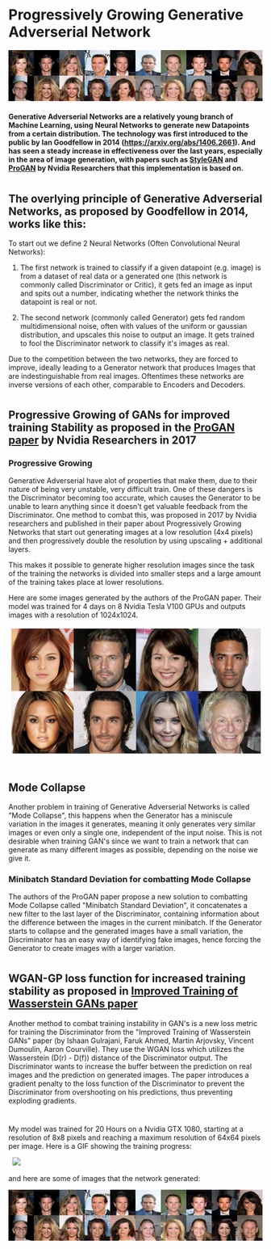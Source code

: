 # Progressively Growing Generative Adverserial Network
![](Generated_imgs.png)
#### Generative Adverserial Networks are a relatively young branch of Machine Learning, using Neural Networks to generate new Datapoints from a certain distribution. The technology was first introduced to the public by Ian Goodfellow in 2014 (https://arxiv.org/abs/1406.2661). And has seen a steady increase in effectiveness over the last years, especially in the area of image generation, with papers such as [StyleGAN](https://arxiv.org/abs/1812.04948) and [ProGAN](https://arxiv.org/abs/1710.10196) by Nvidia Researchers that this implementation is based on.
#
## The overlying principle of Generative Adverserial Networks, as proposed by Goodfellow in 2014, works like this:
To start out we define 2 Neural Networks (Often Convolutional Neural Networks): 

1. The first network is trained to classify if a given datapoint (e.g. image) is from a dataset of real data
or a generated one (this network is commonly called Discriminator or Critic), it gets fed an image as input and spits out a number, indicating whether the network thinks the datapoint is real or not.

2. The second network (commonly called Generator) gets fed random multidimensional noise, often with values of the uniform or gaussian distribution, and upscales this noise to output an image. It gets trained to fool the Discriminator network to classify it's images as real.

Due to the competition between the two networks, they are forced to improve, ideally leading to a Generator network that produces Images that are indestinguishable from real images.
Oftentimes these networks are inverse versions of each other, comparable to Encoders and Decoders.
#
## Progressive Growing of GANs for improved training Stability as proposed in the [ProGAN paper](https://arxiv.org/abs/1710.10196) by Nvidia Researchers in 2017
### Progressive Growing
Generative Adverserial have alot of properties that make them, due to their nature of being very unstable, very difficult train. One of these dangers is the Discriminator becoming too accurate, which causes the Generator to be unable to learn anything since it doesn't get valuable feedback from the Discriminator.
One method to combat this, was proposed in 2017 by Nvidia researchers and published in their paper about Progressively Growing Networks that start out generating images at a low resolution (4x4 pixels) and then progressively double the resolution by using upscaling + additional layers. 

This makes it possible to generate higher resolution images since the task of the training the networks is divided into smaller steps and a large amount of the training takes place at lower resolutions.

Here are some images generated by the authors of the ProGAN paper. Their model was trained for 4 days on 8 Nvidia Tesla V100 GPUs and outputs images with a resolution of 1024x1024.

![](Example_progan_img.png)
&nbsp;
## Mode Collapse
Another problem in training of Generative Adverserial Networks is called "Mode Collapse", this happens when the Generator has a miniscule variation in the images it generates, meaning it only generates very similar images or even only a single one, independent of the input noise.
This is not desirable when training GAN's since we want to train a network that can generate as many different images as possible, depending on the noise we give it.

### Minibatch Standard Deviation for combatting Mode Collapse
The authors of the ProGAN paper propose a new solution to combatting Mode Collapse called "Minibatch Standard Deviation", it concatenates a new filter to the last layer of the Discriminator, containing information about the difference between the images in the current minibatch. If the Generator starts to collapse and the generated images have a small variation, the Discriminator has an easy way of identifying fake images, hence forcing the Generator to create images with a larger variation.
#
## WGAN-GP loss function for increased training stability as proposed in [Improved Training of Wasserstein GANs paper](https://arxiv.org/abs/1704.00028)
Another method to combat training instability in GAN's is a new loss metric for training the Discriminator from the "Improved Training of Wasserstein GANs" paper (by Ishaan Gulrajani, Faruk Ahmed, Martin Arjovsky, Vincent Dumoulin, Aaron Courville). They use the WGAN loss which utilizes the Wasserstein (D(r) - D(f)) distance of the Discriminator output. The Discriminator wants to increase the buffer between the prediction on real images and the prediction on generated images.
The paper introduces a gradient penalty to the loss function of the Discriminator to prevent the Discriminator from overshooting on his predictions, thus preventing exploding gradients.
#
My model was trained for 20 Hours on a Nvidia GTX 1080, starting at a resolution of 8x8 pixels and reaching a maximum resolution of 64x64 pixels per image.
Here is a GIF showing the training progress:

&nbsp;
![](progress.gif)

and here are some of images that the network generated:

![](Generated_imgs.png)


